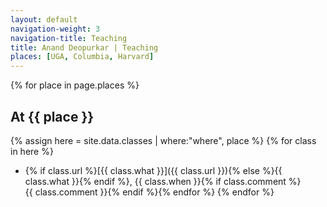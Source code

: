 ```yaml
---
layout: default
navigation-weight: 3
navigation-title: Teaching
title: Anand Deopurkar | Teaching
places: [UGA, Columbia, Harvard]
---
```


{% for place in page.places %}
## At {{ place }}
{% assign here = site.data.classes | where:"where", place %}
{% for class in here %}
* {% if class.url %}[{{ class.what }}]({{ class.url }}){% else %}{{ class.what }}{% endif %}, {{ class.when }}{% if class.comment %}<br>{{ class.comment }}{% endif %}{% endfor %}
{% endfor %}
